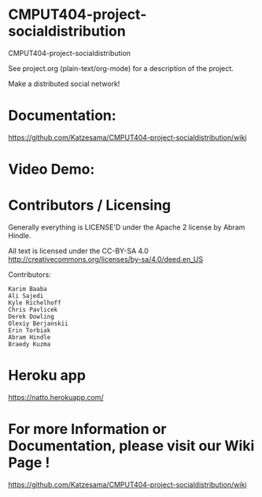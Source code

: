 CMPUT404-project-socialdistribution
===================================

CMPUT404-project-socialdistribution

See project.org (plain-text/org-mode) for a description of the project.

Make a distributed social network!


Documentation:
===================================

https://github.com/Katzesama/CMPUT404-project-socialdistribution/wiki


Video Demo:
===================================


Contributors / Licensing
========================

Generally everything is LICENSE'D under the Apache 2 license by Abram Hindle.

All text is licensed under the CC-BY-SA 4.0 http://creativecommons.org/licenses/by-sa/4.0/deed.en_US

Contributors:

    Karim Baaba
    Ali Sajedi
    Kyle Richelhoff
    Chris Pavlicek
    Derek Dowling
    Olexiy Berjanskii
    Erin Torbiak
    Abram Hindle
    Braedy Kuzma

Heroku app
========================
https://natto.herokuapp.com/

For more Information or Documentation, please visit our Wiki Page !
========================
https://github.com/Katzesama/CMPUT404-project-socialdistribution/wiki 
